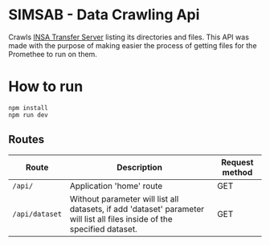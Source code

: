 # SIMSAB - Data Crawling Api

Crawls [INSA Transfer Server](https://transferserver.insa.gov.br/) listing its directories and files. This API was made with the purpose of making easier the process of getting files for the Promethee to run on them.

# How to run

    npm install
    npm run dev

## Routes
| Route | Description | Request method |
|--|--|--|
|`/api/`|Application 'home' route  | GET |
|`/api/dataset` | Without parameter will list all datasets, if add 'dataset' parameter will list all files inside of the specified dataset. | GET |